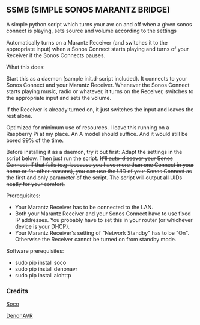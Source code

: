 ## SSMB (SIMPLE SONOS MARANTZ BRIDGE)

A simple python script which turns your avr on and off when a given sonos connect is playing, sets source and volume according to the settings


Automatically turns on a Marantz Receiver (and switches it to the appropriate input) when a Sonos Connect starts playing and turns of your Receiver if the Sonos Connects pauses.

What this does:

Start this as a daemon (sample init.d-script included). It connects to your Sonos Connect and your Marantz Receiver. Whenever the Sonos Connect starts playing music, radio or whatever, it turns on the Receiver, switches to the appropriate input and sets the volume.

If the Receiver is already turned on, it just switches the input and leaves the rest alone.


Optimized for minimum use of resources. I leave this running on a Raspberry Pi at my place. An A model should suffice. And it would still be bored 99% of the time.

Before installing it as a daemon, try it out first: Adapt the settings in the script below. Then just run the script. ~~It'll auto-discover your Sonos Connect. If that fails (e.g. because you have more than one Connect in your home or for other reasons), you can use the UID of your Sonos Connect as the first and only parameter of the script. The script will output all UIDs neatly for your comfort.~~

Prerequisites:
- Your Marantz Receiver has to be connected to the LAN.
- Both your Marantz Receiver and your Sonos Connect have to use fixed IP
  addresses. You probably have to set this in your router (or whichever
  device is your DHCP).
- Your Marantz Receiver's setting of "Network Standby" has to be "On".
  Otherwise the Receiver cannot be turned on from standby mode.

Software prerequisites:
- sudo pip install soco
- sudo pip install denonavr
- sudo pip install aiohttp

### Credits
[Soco](https://github.com/SoCo/SoCo)

[DenonAVR](https://github.com/ol-iver/denonavr)
